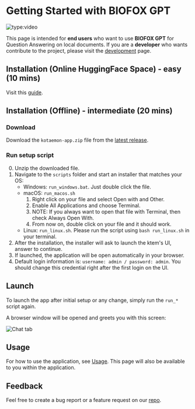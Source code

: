 # Getting Started with BIOFOX GPT

![type:video](https://github.com/Cinnamon/kotaemon/assets/25688648/815ecf68-3a02-4914-a0dd-3f8ec7e75cd9)

This page is intended for **end users** who want to use **BIOFOX GPT** for Question
Answering on local documents. If you are a **developer** who wants contribute to the project, please visit the [development](development/index.md) page.

## Installation (Online HuggingFace Space) - easy (10 mins)

Visit this [guide](online_install.md).

## Installation (Offline) - intermediate (20 mins)

### Download

Download the `kotaemon-app.zip` file from the [latest release](https://github.com/Cinnamon/kotaemon/releases/latest/).

### Run setup script

0. Unzip the downloaded file.
1. Navigate to the `scripts` folder and start an installer that matches your OS:
   - Windows: `run_windows.bat`. Just double click the file.
   - macOS: `run_macos.sh`
     1. Right click on your file and select Open with and Other.
     2. Enable All Applications and choose Terminal.
     3. NOTE: If you always want to open that file with Terminal, then check Always Open With.
     4. From now on, double click on your file and it should work.
   - Linux: `run_linux.sh`. Please run the script using `bash run_linux.sh` in your terminal.
2. After the installation, the installer will ask to launch the ktem's UI, answer to continue.
3. If launched, the application will be open automatically in your browser.
4. Default login information is: `username: admin / password: admin`. You should change this credential right after the first login on the UI.

## Launch

To launch the app after initial setup or any change, simply run the `run_*` script again.

A browser window will be opened and greets you with this screen:

![Chat tab](https://raw.githubusercontent.com/Cinnamon/kotaemon/main/docs/images/chat-tab.png)

## Usage

For how to use the application, see [Usage](usage.md). This page will also be available to
you within the application.

## Feedback

Feel free to create a bug report or a feature request on our [repo](https://github.com/Cinnamon/kotaemon/issues).
